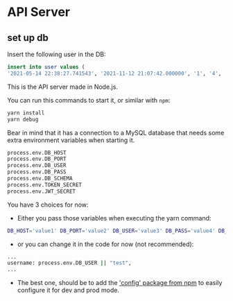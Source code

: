 # API Server


## set up db
Insert the following user in the DB:

```sql
insert into user values (
'2021-05-14 22:38:27.741543', '2021-11-12 21:07:42.000000', '1', '4', 'admin2', 'doe', 'admin@bizpy.io', 'lala', 'Web', '1134564262', '1134564262', 'Av salvador maria del carril 4938', '1419', '26466268', 'Buenos aires', 'caba', 'ADMIN' )
```


This is the API server made in Node.js.

You can run this commands to start it, or similar with `npm`:

```sh
yarn install
yarn debug
```

Bear in mind that it has a connection to a MySQL database that needs some extra environment variables when starting it.

```sh
process.env.DB_HOST
process.env.DB_PORT
process.env.DB_USER
process.env.DB_PASS
process.env.DB_SCHEMA
process.env.TOKEN_SECRET
process.env.JWT_SECRET
```

You have 3 choices for now:

- Either you pass those variables when executing the yarn command:

```sh
DB_HOST='value1' DB_PORT='value2' DB_USER='value3' DB_PASS='value4' DB_SCHEMA='value5' yarn debug
```

- or you can change it in the code for now (not recommended):

```sh
...
username: process.env.DB_USER || "test",
...
```

- The best one, should be to add the ['config' package from npm](https://www.npmjs.com/package/config) to easily configure it for dev and prod mode.
